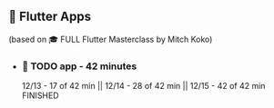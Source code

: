 ## 📱 Flutter Apps
(based on 🎓 FULL Flutter Masterclass by Mitch Koko)
 - ### 📝 TODO app - 42 minutes
    12/13 - 17 of 42 min || 12/14 - 28 of 42 min || 12/15 - 42 of 42 min FINISHED

